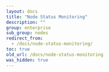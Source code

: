 ```yaml
---
layout: docs
title: "Node Status Monitoring"
description: ""
group: enterprise
sub_group: nodes
redirect_from:
  - /docs/node-status-monitoring/
toc: true
old_url: /docs/node-status-monitoring
was_hidden: true
---
```

